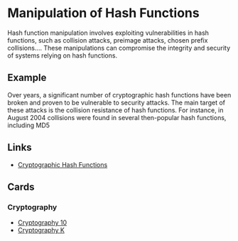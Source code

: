 # Manipulation of Hash Functions

Hash function manipulation involves exploiting vulnerabilities in hash functions, such as collision attacks, preimage attacks, chosen prefix collisions…. These manipulations can compromise the integrity and security of systems relying on hash functions.

## Example

Over years, a significant number of cryptographic hash functions have been broken and proven to be vulnerable to security attacks. The main target of these attacks is the collision resistance of hash functions. For instance, in August 2004 collisions were found in several then-popular hash functions, including MD5

## Links

- [Cryptographic Hash Functions](https://kwahome.medium.com/cryptographic-hash-functions-2cc49723ea06)

## Cards

### Cryptography

- [Cryptography 10](/cards/CRX)
- [Cryptography K](/cards/CRK)
